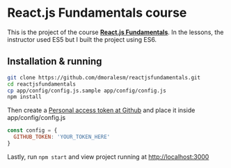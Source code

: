 # React.js Fundamentals course

This is the project of the course [**React.js Fundamentals**][1]. In the lessons, the instructor used ES5 but I built the project using ES6.

Installation & running
---

```bash
git clone https://github.com/dmoralesm/reactjsfundamentals.git
cd reactjsfundamentals
cp app/config/config.js.sample app/config/config.js
npm install
```

Then create a [Personal access token at Github][2] and place it inside app/config/config.js
```javascript
const config = {
  GITHUB_TOKEN: 'YOUR_TOKEN_HERE'
}
```

Lastly, run `npm start` and view project running at <http://localhost:3000>

[1]: https://online.reacttraining.com/courses/50507
[2]: https://github.com/settings/tokens

